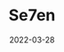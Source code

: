 ---
title: "Se7en"
slug: se7en
excerpt: ""
category: "Watch"
subcategory: "Film"
date: 2022-03-28
listingOnly: true
---